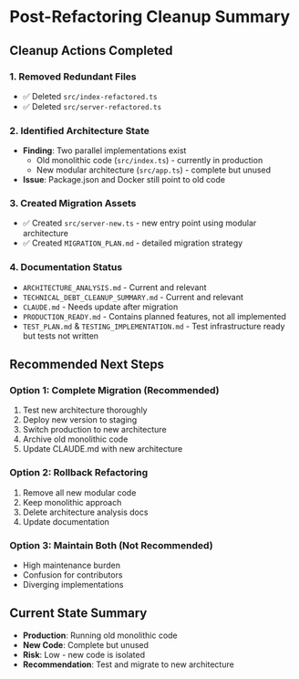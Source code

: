 # Post-Refactoring Cleanup Summary

## Cleanup Actions Completed

### 1. Removed Redundant Files
- ✅ Deleted `src/index-refactored.ts`
- ✅ Deleted `src/server-refactored.ts`

### 2. Identified Architecture State
- **Finding**: Two parallel implementations exist
  - Old monolithic code (`src/index.ts`) - currently in production
  - New modular architecture (`src/app.ts`) - complete but unused
- **Issue**: Package.json and Docker still point to old code

### 3. Created Migration Assets
- ✅ Created `src/server-new.ts` - new entry point using modular architecture
- ✅ Created `MIGRATION_PLAN.md` - detailed migration strategy

### 4. Documentation Status
- `ARCHITECTURE_ANALYSIS.md` - Current and relevant
- `TECHNICAL_DEBT_CLEANUP_SUMMARY.md` - Current and relevant
- `CLAUDE.md` - Needs update after migration
- `PRODUCTION_READY.md` - Contains planned features, not all implemented
- `TEST_PLAN.md` & `TESTING_IMPLEMENTATION.md` - Test infrastructure ready but tests not written

## Recommended Next Steps

### Option 1: Complete Migration (Recommended)
1. Test new architecture thoroughly
2. Deploy new version to staging
3. Switch production to new architecture
4. Archive old monolithic code
5. Update CLAUDE.md with new architecture

### Option 2: Rollback Refactoring
1. Remove all new modular code
2. Keep monolithic approach
3. Delete architecture analysis docs
4. Update documentation

### Option 3: Maintain Both (Not Recommended)
- High maintenance burden
- Confusion for contributors
- Diverging implementations

## Current State Summary
- **Production**: Running old monolithic code
- **New Code**: Complete but unused
- **Risk**: Low - new code is isolated
- **Recommendation**: Test and migrate to new architecture